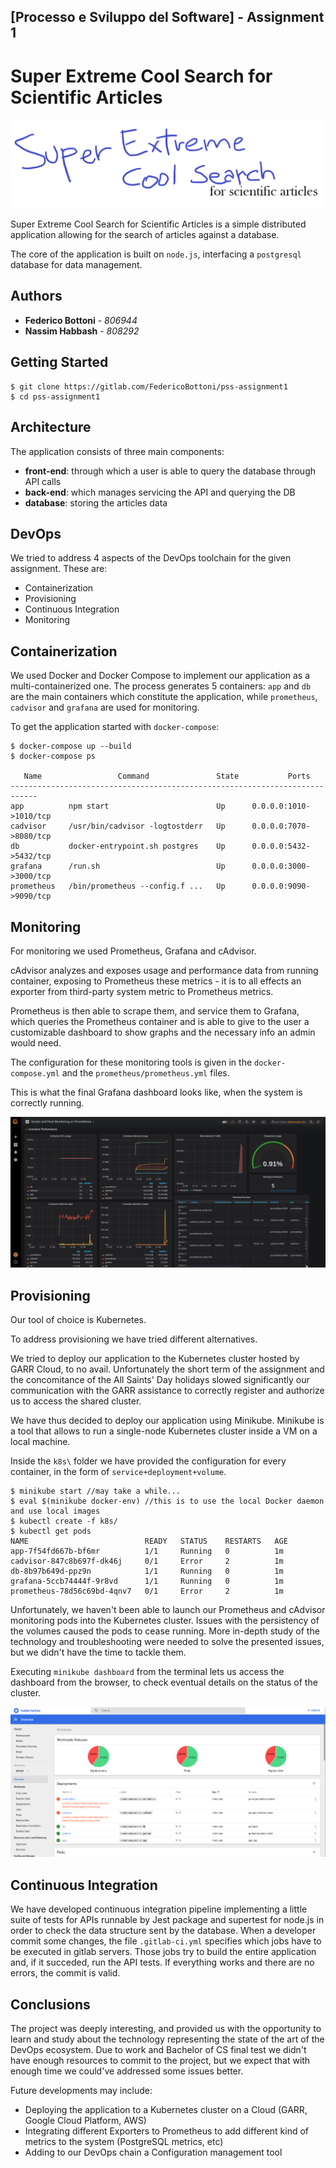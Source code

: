 ## [Processo e Sviluppo del Software] - Assignment 1

# Super Extreme Cool Search for Scientific Articles

![logo](docs/images/logo.png)

Super Extreme Cool Search for Scientific Articles is a simple distributed application allowing for the search of articles against a database.

The core of the application is built on `node.js`, interfacing a `postgresql` database for data management.

## Authors

- **Federico Bottoni** - _806944_
- **Nassim Habbash** - _808292_

## Getting Started

```
$ git clone https://gitlab.com/FedericoBottoni/pss-assignment1
$ cd pss-assignment1
```

## Architecture

The application consists of three main components:

- **front-end**: through which a user is able to query the database through API calls
- **back-end**: which manages servicing the API and querying the DB
- **database**: storing the articles data

## DevOps

We tried to address 4 aspects of the DevOps toolchain for the given assignment. These are:

- Containerization
- Provisioning
- Continuous Integration
- Monitoring

## Containerization

We used Docker and Docker Compose to implement our application as a multi-containerized one. The process generates 5 containers: `app` and `db` are the main containers which constitute the application, while `prometheus`, `cadvisor` and `grafana` are used for monitoring.

To get the application started with `docker-compose`:

```
$ docker-compose up --build
$ docker-compose ps

   Name                 Command               State           Ports
----------------------------------------------------------------------------
app          npm start                        Up      0.0.0.0:1010->1010/tcp
cadvisor     /usr/bin/cadvisor -logtostderr   Up      0.0.0.0:7070->8080/tcp
db           docker-entrypoint.sh postgres    Up      0.0.0.0:5432->5432/tcp
grafana      /run.sh                          Up      0.0.0.0:3000->3000/tcp
prometheus   /bin/prometheus --config.f ...   Up      0.0.0.0:9090->9090/tcp
```

## Monitoring

For monitoring we used Prometheus, Grafana and cAdvisor.

cAdvisor analyzes and exposes usage and performance data from running container, exposing to Prometheus these metrics - it is to all effects an exporter from third-party system metric to Prometheus metrics.

Prometheus is then able to scrape them, and service them to Grafana, which queries the Prometheus container and is able to give to the user a customizable dashboard to show graphs and the necessary info an admin would need.

The configuration for these monitoring tools is given in the `docker-compose.yml` and the `prometheus/prometheus.yml` files.

This is what the final Grafana dashboard looks like, when the system is correctly running.

![grafana-dashboard](docs/images/grafana-dashboard.png)

## Provisioning

Our tool of choice is Kubernetes.

To address provisioning we have tried different alternatives.

We tried to deploy our application to the Kubernetes cluster hosted by GARR Cloud, to no avail. Unfortunately the short term of the assignment and the concomitance of the All Saints' Day holidays slowed significantly our communication with the GARR assistance to correctly register and authorize us to access the shared cluster.

We have thus decided to deploy our application using Minikube. Minikube is a tool that allows to run a single-node Kubernetes cluster inside a VM on a local machine.

Inside the `k8s\` folder we have provided the configuration for every container, in the form of `service+deployment+volume`.

```
$ minikube start //may take a while...
$ eval $(minikube docker-env) //this is to use the local Docker daemon and use local images
$ kubectl create -f k8s/
$ kubectl get pods
NAME                          READY   STATUS    RESTARTS   AGE
app-7f54fd667b-bf6mr          1/1     Running   0          1m
cadvisor-847c8b697f-dk46j     0/1     Error     2          1m
db-8b97b649d-ppz9n            1/1     Running   0          1m
grafana-5ccb74444f-9r8vd      1/1     Running   0          1m
prometheus-78d56c69bd-4qnv7   0/1     Error     2          1m
```

Unfortunately, we haven't been able to launch our Prometheus and cAdvisor monitoring pods into the Kubernetes cluster. Issues with the persistency of the volumes caused the pods to cease running. More in-depth study of the technology and troubleshooting were needed to solve the presented issues, but we didn't have the time to tackle them.

Executing `minikube dashboard` from the terminal lets us access the dashboard from the browser, to check eventual details on the status of the cluster.

![kubernetes-dashboard](docs/images/kubernetes-dashboard.png)

## Continuous Integration

We have developed continuous integration pipeline implementing a little suite of tests for APIs runnable by Jest package and supertest for node.js in order to check the data structure sent by the database. When a developer commit some changes, the file `.gitlab-ci.yml` specifies which jobs have to be executed in gitlab servers. Those jobs try to build the entire application and, if it succeded, run the API tests. If everything works and there are no errors, the commit is valid.

## Conclusions

The project was deeply interesting, and provided us with the opportunity to learn and study about the technology representing the state of the art of the DevOps ecosystem.
Due to work and Bachelor of CS final test we didn't have enough resources to commit to the project, but we expect that with enough time we could've addressed some issues better.

Future developments may include:

- Deploying the application to a Kubernetes cluster on a Cloud (GARR, Google Cloud Platform, AWS)
- Integrating different Exporters to Prometheus to add different kind of metrics to the system (PostgreSQL metrics, etc)
- Adding to our DevOps chain a Configuration management tool
